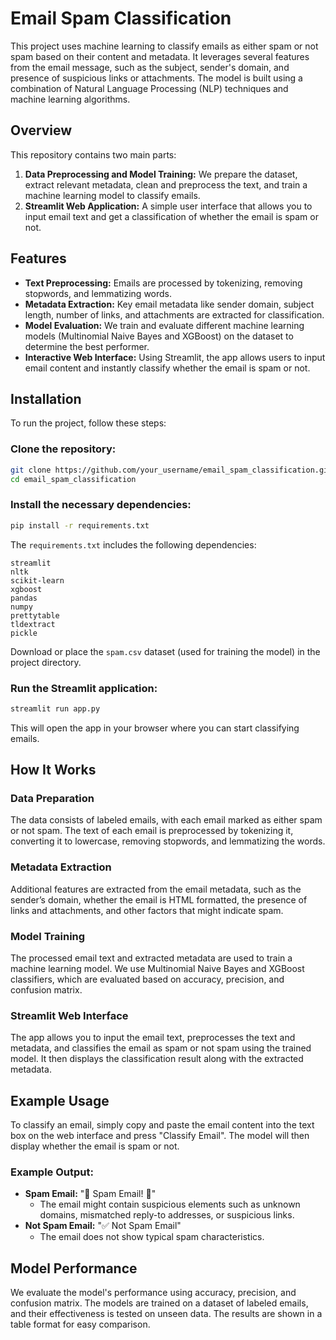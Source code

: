 # Email Spam Classification

This project uses machine learning to classify emails as either spam or not spam based on their content and metadata. It leverages several features from the email message, such as the subject, sender's domain, and presence of suspicious links or attachments. The model is built using a combination of Natural Language Processing (NLP) techniques and machine learning algorithms.

## Overview

This repository contains two main parts:

1. **Data Preprocessing and Model Training:** We prepare the dataset, extract relevant metadata, clean and preprocess the text, and train a machine learning model to classify emails.
2. **Streamlit Web Application:** A simple user interface that allows you to input email text and get a classification of whether the email is spam or not.

## Features

- **Text Preprocessing:** Emails are processed by tokenizing, removing stopwords, and lemmatizing words.
- **Metadata Extraction:** Key email metadata like sender domain, subject length, number of links, and attachments are extracted for classification.
- **Model Evaluation:** We train and evaluate different machine learning models (Multinomial Naive Bayes and XGBoost) on the dataset to determine the best performer.
- **Interactive Web Interface:** Using Streamlit, the app allows users to input email content and instantly classify whether the email is spam or not.

## Installation

To run the project, follow these steps:

### Clone the repository:
```bash
git clone https://github.com/your_username/email_spam_classification.git
cd email_spam_classification
```

### Install the necessary dependencies:
```bash
pip install -r requirements.txt
```

The `requirements.txt` includes the following dependencies:

```
streamlit
nltk
scikit-learn
xgboost
pandas
numpy
prettytable
tldextract
pickle
```

Download or place the `spam.csv` dataset (used for training the model) in the project directory.

### Run the Streamlit application:
```bash
streamlit run app.py
```

This will open the app in your browser where you can start classifying emails.

## How It Works

### Data Preparation
The data consists of labeled emails, with each email marked as either spam or not spam. The text of each email is preprocessed by tokenizing it, converting it to lowercase, removing stopwords, and lemmatizing the words.

### Metadata Extraction
Additional features are extracted from the email metadata, such as the sender’s domain, whether the email is HTML formatted, the presence of links and attachments, and other factors that might indicate spam.

### Model Training
The processed email text and extracted metadata are used to train a machine learning model. We use Multinomial Naive Bayes and XGBoost classifiers, which are evaluated based on accuracy, precision, and confusion matrix.

### Streamlit Web Interface
The app allows you to input the email text, preprocesses the text and metadata, and classifies the email as spam or not spam using the trained model. It then displays the classification result along with the extracted metadata.

## Example Usage

To classify an email, simply copy and paste the email content into the text box on the web interface and press "Classify Email". The model will then display whether the email is spam or not.

### Example Output:
- **Spam Email:** "🚨 Spam Email! 🚨"
  - The email might contain suspicious elements such as unknown domains, mismatched reply-to addresses, or suspicious links.
- **Not Spam Email:** "✅ Not Spam Email"
  - The email does not show typical spam characteristics.

## Model Performance

We evaluate the model's performance using accuracy, precision, and confusion matrix. The models are trained on a dataset of labeled emails, and their effectiveness is tested on unseen data. The results are shown in a table format for easy comparison.



